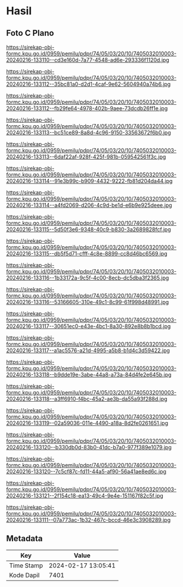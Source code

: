 # Hasil

## Foto C Plano

https://sirekap-obj-formc.kpu.go.id/0959/pemilu/pdpr/74/05/03/20/10/7405032010003-20240216-133110--cd3e160d-7a77-4548-ad6e-293336f1120d.jpg

https://sirekap-obj-formc.kpu.go.id/0959/pemilu/pdpr/74/05/03/20/10/7405032010003-20240216-133112--35bc81a0-d2d1-4caf-9e62-5604940a74b6.jpg

https://sirekap-obj-formc.kpu.go.id/0959/pemilu/pdpr/74/05/03/20/10/7405032010003-20240216-133112--fb29fe64-4978-402b-9aee-73dcdb26ff1e.jpg

https://sirekap-obj-formc.kpu.go.id/0959/pemilu/pdpr/74/05/03/20/10/7405032010003-20240216-133113--bc51ce89-8a8d-4c96-9150-33563672f6b0.jpg

https://sirekap-obj-formc.kpu.go.id/0959/pemilu/pdpr/74/05/03/20/10/7405032010003-20240216-133113--6daf22af-928f-425f-981b-059542561f3c.jpg

https://sirekap-obj-formc.kpu.go.id/0959/pemilu/pdpr/74/05/03/20/10/7405032010003-20240216-133114--91e3b99c-b909-4432-9222-fb81d204da44.jpg

https://sirekap-obj-formc.kpu.go.id/0959/pemilu/pdpr/74/05/03/20/10/7405032010003-20240216-133114--a4fd2069-d206-4c9d-be1d-e6b9e925deee.jpg

https://sirekap-obj-formc.kpu.go.id/0959/pemilu/pdpr/74/05/03/20/10/7405032010003-20240216-133115--5d50f3e6-9348-40c9-b830-3a2689828fcf.jpg

https://sirekap-obj-formc.kpu.go.id/0959/pemilu/pdpr/74/05/03/20/10/7405032010003-20240216-133115--db5f5d71-cfff-4c8e-8899-cc8d46bc6569.jpg

https://sirekap-obj-formc.kpu.go.id/0959/pemilu/pdpr/74/05/03/20/10/7405032010003-20240216-133116--1b33172a-9c5f-4c00-8ecb-dc5dba3f2365.jpg

https://sirekap-obj-formc.kpu.go.id/0959/pemilu/pdpr/74/05/03/20/10/7405032010003-20240216-133116--53166605-310e-49c1-8c99-61f998d48991.jpg

https://sirekap-obj-formc.kpu.go.id/0959/pemilu/pdpr/74/05/03/20/10/7405032010003-20240216-133117--30651ec0-e43e-4bc1-8a30-892e8b8b1bcd.jpg

https://sirekap-obj-formc.kpu.go.id/0959/pemilu/pdpr/74/05/03/20/10/7405032010003-20240216-133117--a1ac5576-a21d-4995-a5b8-b1d4c3d59422.jpg

https://sirekap-obj-formc.kpu.go.id/0959/pemilu/pdpr/74/05/03/20/10/7405032010003-20240216-133118--b9dde19e-3abe-44a8-a73a-84d4fe2e645b.jpg

https://sirekap-obj-formc.kpu.go.id/0959/pemilu/pdpr/74/05/03/20/10/7405032010003-20240216-133118--a3ff6910-f4bc-45a2-ae3b-da55a93f288d.jpg

https://sirekap-obj-formc.kpu.go.id/0959/pemilu/pdpr/74/05/03/20/10/7405032010003-20240216-133119--02a59036-011e-4490-a18a-8d2fe0261651.jpg

https://sirekap-obj-formc.kpu.go.id/0959/pemilu/pdpr/74/05/03/20/10/7405032010003-20240216-133120--b330db0d-83b0-41dc-b7a0-977f389e1079.jpg

https://sirekap-obj-formc.kpu.go.id/0959/pemilu/pdpr/74/05/03/20/10/7405032010003-20240216-133120--7c5cf87c-fd11-44a5-af90-56a41ae8ed6c.jpg

https://sirekap-obj-formc.kpu.go.id/0959/pemilu/pdpr/74/05/03/20/10/7405032010003-20240216-133121--2f154c18-ea13-49c4-9e4e-151167f82c5f.jpg

https://sirekap-obj-formc.kpu.go.id/0959/pemilu/pdpr/74/05/03/20/10/7405032010003-20240216-133111--07a773ac-1b32-467c-bccd-46e3c3908289.jpg


## Metadata

| Key        | Value               |
| ---------- | ------------------- |
| Time Stamp | 2024-02-17 13:05:41 |
| Kode Dapil | 7401                |



